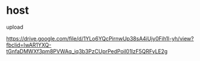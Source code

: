 # host
upload

https://drive.google.com/file/d/1YLo6YQcPirnwUp38sA4iUjy0Fih1l-yh/view?fbclid=IwAR1YXQ-tGnfaDMWXf3pm8PVWAq_iq3b3PzCUprPedPoil01lzF5QRFyLE2g
